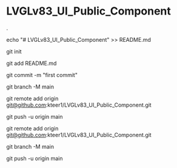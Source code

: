 # LVGLv83\_UI\_Public\_Component





.

echo "# LVGLv83\_UI\_Public\_Component" >> README.md

git init

git add README.md

git commit -m "first commit"

git branch -M main

git remote add origin git@github.com:kteer1/LVGLv83\_UI\_Public\_Component.git

git push -u origin main





git remote add origin git@github.com:kteer1/LVGLv83\_UI\_Public\_Component.git

git branch -M main

git push -u origin main


